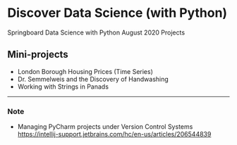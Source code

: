 # Discover Data Science (with Python)

Springboard Data Science with Python August 2020 Projects



## Mini-projects

* London Borough Housing Prices (Time Series)
* Dr. Semmelweis and the Discovery of Handwashing
* Working with Strings in Panads

---
### Note

 * Managing PyCharm projects under Version Control Systems https://intellij-support.jetbrains.com/hc/en-us/articles/206544839
